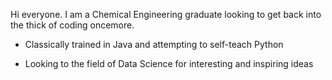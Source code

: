 Hi everyone. I am a Chemical Engineering graduate looking to get back into the thick of coding oncemore.

- Classically trained in Java and attempting to self-teach Python

- Looking to the field of Data Science for interesting and inspiring ideas

<!---
ckrogerson/ckrogerson is a ✨ special ✨ repository because its `README.md` (this file) appears on your GitHub profile.
You can click the Preview link to take a look at your changes.
--->

